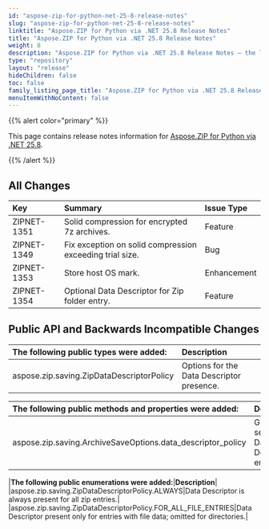 ```yaml
---
id: "aspose-zip-for-python-net-25-8-release-notes"
slug: "aspose-zip-for-python-net-25-8-release-notes"
linktitle: "Aspose.ZIP for Python via .NET 25.8 Release Notes"
title: "Aspose.ZIP for Python via .NET 25.8 Release Notes"
weight: 8
description: "Aspose.ZIP for Python via .NET 25.8 Release Notes – the latest updates and fixes."
type: "repository"
layout: "release"
hideChildren: false
toc: false
family_listing_page_title: "Aspose.ZIP for Python via .NET 25.8 Release Notes"
menuItemWithNoContent: false
---
```


{{% alert color="primary" %}}

This page contains release notes information for [Aspose.ZIP for Python via .NET 25.8](https://pypi.org/project/aspose-zip/25.8.0/).

{{% /alert %}}
## **All Changes**

|**Key**|**Summary**|**Issue Type**|
| :- | :- | :- |
|ZIPNET-1351|Solid compression for encrypted 7z archives.|Feature|
|ZIPNET-1349|Fix exception on solid compression exceeding trial size.|Bug|
|ZIPNET-1353|Store host OS mark.|Enhancement|
|ZIPNET-1354|Optional Data Descriptor for Zip folder entry.|Feature|

## **Public API and Backwards Incompatible Changes**
|**The following public types were added:**|**Description**|
| :- | :- |
|aspose.zip.saving.ZipDataDescriptorPolicy|Options for the Data Descriptor presence.|

|**The following public methods and properties were added:**|**Description**|
| :- | :- |
|aspose.zip.saving.ArchiveSaveOptions.data_descriptor_policy|Gets or sets settings for Data Descriptor emission.|

|**The following public enumerations were added:**|**Description**|
|aspose.zip.saving.ZipDataDescriptorPolicy.ALWAYS|Data Descriptor is always present for all zip entries.|
|aspose.zip.saving.ZipDataDescriptorPolicy.FOR_ALL_FILE_ENTRIES|Data Descriptor present only for entries with file data; omitted for directories.|

